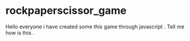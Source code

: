 # rockpaperscissor_game
Hello everyone i have created some this game through javascript . Tell me how is this .
